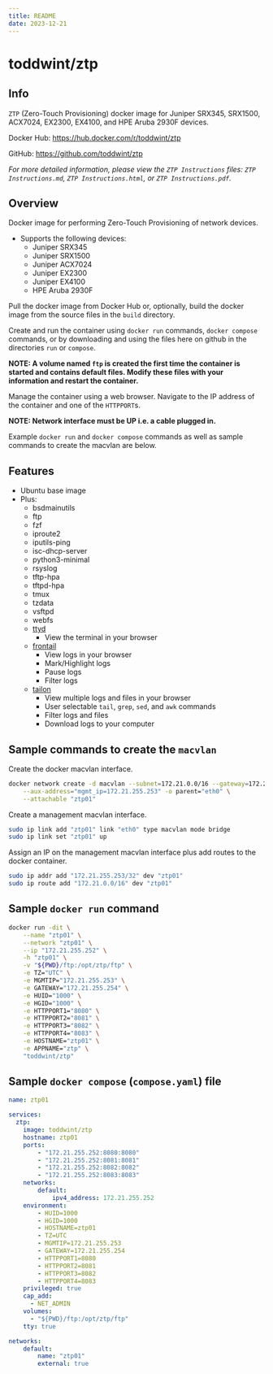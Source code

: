 ```yaml
---
title: README
date: 2023-12-21
---
```


# toddwint/ztp


## Info

`ZTP` (Zero-Touch Provisioning) docker image for Juniper SRX345, SRX1500, ACX7024, EX2300, EX4100, and HPE Aruba 2930F devices.

Docker Hub: <https://hub.docker.com/r/toddwint/ztp>

GitHub: <https://github.com/toddwint/ztp>

_For more detailed information, please view the `ZTP Instructions` files: `ZTP Instructions.md`, `ZTP Instructions.html`, or `ZTP Instructions.pdf`._


## Overview

Docker image for performing Zero-Touch Provisioning of network devices.

- Supports the following devices:
    - Juniper SRX345
    - Juniper SRX1500
    - Juniper ACX7024
    - Juniper EX2300
    - Juniper EX4100
    - HPE Aruba 2930F

Pull the docker image from Docker Hub or, optionally, build the docker image from the source files in the `build` directory.

Create and run the container using `docker run` commands, `docker compose` commands, or by downloading and using the files here on github in the directories `run` or `compose`.

**NOTE: A volume named `ftp` is created the first time the container is started and contains default files. Modify these files with your information and restart the container.**

Manage the container using a web browser. Navigate to the IP address of the container and one of the `HTTPPORT`s.

**NOTE: Network interface must be UP i.e. a cable plugged in.**

Example `docker run` and `docker compose` commands as well as sample commands to create the macvlan are below.


## Features

- Ubuntu base image
- Plus:
  - bsdmainutils
  - ftp
  - fzf
  - iproute2
  - iputils-ping
  - isc-dhcp-server
  - python3-minimal
  - rsyslog
  - tftp-hpa
  - tftpd-hpa
  - tmux
  - tzdata
  - vsftpd
  - webfs
  - [ttyd](https://github.com/tsl0922/ttyd)
    - View the terminal in your browser
  - [frontail](https://github.com/mthenw/frontail)
    - View logs in your browser
    - Mark/Highlight logs
    - Pause logs
    - Filter logs
  - [tailon](https://github.com/gvalkov/tailon)
    - View multiple logs and files in your browser
    - User selectable `tail`, `grep`, `sed`, and `awk` commands
    - Filter logs and files
    - Download logs to your computer


## Sample commands to create the `macvlan`

Create the docker macvlan interface.

```bash
docker network create -d macvlan --subnet=172.21.0.0/16 --gateway=172.21.255.254 \
    --aux-address="mgmt_ip=172.21.255.253" -o parent="eth0" \
    --attachable "ztp01"
```

Create a management macvlan interface.

```bash
sudo ip link add "ztp01" link "eth0" type macvlan mode bridge
sudo ip link set "ztp01" up
```

Assign an IP on the management macvlan interface plus add routes to the docker container.

```bash
sudo ip addr add "172.21.255.253/32" dev "ztp01"
sudo ip route add "172.21.0.0/16" dev "ztp01"
```

## Sample `docker run` command

```bash
docker run -dit \
    --name "ztp01" \
    --network "ztp01" \
    --ip "172.21.255.252" \
    -h "ztp01" \
    -v "${PWD}/ftp:/opt/ztp/ftp" \
    -e TZ="UTC" \
    -e MGMTIP="172.21.255.253" \
    -e GATEWAY="172.21.255.254" \
    -e HUID="1000" \
    -e HGID="1000" \
    -e HTTPPORT1="8080" \
    -e HTTPPORT2="8081" \
    -e HTTPPORT3="8082" \
    -e HTTPPORT4="8083" \
    -e HOSTNAME="ztp01" \
    -e APPNAME="ztp" \
    "toddwint/ztp"
```


## Sample `docker compose` (`compose.yaml`) file

```yaml
name: ztp01

services:
  ztp:
    image: toddwint/ztp
    hostname: ztp01
    ports:
        - "172.21.255.252:8080:8080"
        - "172.21.255.252:8081:8081"
        - "172.21.255.252:8082:8082"
        - "172.21.255.252:8083:8083"
    networks:
        default:
            ipv4_address: 172.21.255.252
    environment:
        - HUID=1000
        - HGID=1000
        - HOSTNAME=ztp01
        - TZ=UTC
        - MGMTIP=172.21.255.253
        - GATEWAY=172.21.255.254
        - HTTPPORT1=8080
        - HTTPPORT2=8081
        - HTTPPORT3=8082
        - HTTPPORT4=8083
    privileged: true
    cap_add:
      - NET_ADMIN
    volumes:
      - "${PWD}/ftp:/opt/ztp/ftp"
    tty: true

networks:
    default:
        name: "ztp01"
        external: true
```
